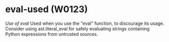 # eval-used (W0123)
*Use of eval* Used when you use the \"eval\" function, to discourage its
usage. Consider using ast.literal_eval for safely evaluating strings
containing Python expressions from untrusted sources.
